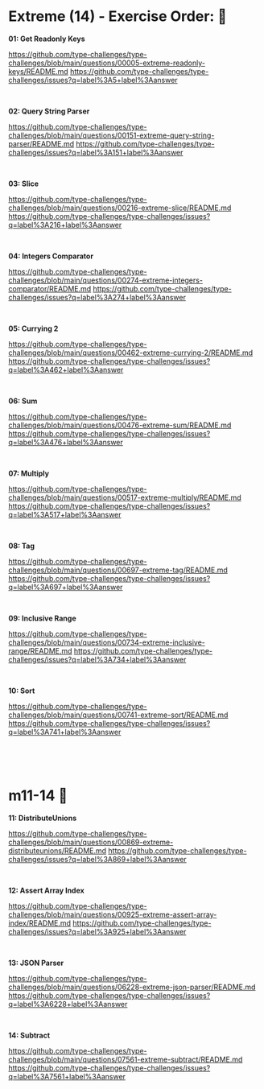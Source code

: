 # Extreme (14) - Exercise Order: 📜

**01: Get Readonly Keys**

https://github.com/type-challenges/type-challenges/blob/main/questions/00005-extreme-readonly-keys/README.md
https://github.com/type-challenges/type-challenges/issues?q=label%3A5+label%3Aanswer

&nbsp;

**02: Query String Parser**

https://github.com/type-challenges/type-challenges/blob/main/questions/00151-extreme-query-string-parser/README.md
https://github.com/type-challenges/type-challenges/issues?q=label%3A151+label%3Aanswer

&nbsp;

**03: Slice**

https://github.com/type-challenges/type-challenges/blob/main/questions/00216-extreme-slice/README.md
https://github.com/type-challenges/type-challenges/issues?q=label%3A216+label%3Aanswer

&nbsp;

**04: Integers Comparator**

https://github.com/type-challenges/type-challenges/blob/main/questions/00274-extreme-integers-comparator/README.md
https://github.com/type-challenges/type-challenges/issues?q=label%3A274+label%3Aanswer

&nbsp;

**05: Currying 2**

https://github.com/type-challenges/type-challenges/blob/main/questions/00462-extreme-currying-2/README.md
https://github.com/type-challenges/type-challenges/issues?q=label%3A462+label%3Aanswer

&nbsp;

**06: Sum**

https://github.com/type-challenges/type-challenges/blob/main/questions/00476-extreme-sum/README.md
https://github.com/type-challenges/type-challenges/issues?q=label%3A476+label%3Aanswer

&nbsp;

**07: Multiply**

https://github.com/type-challenges/type-challenges/blob/main/questions/00517-extreme-multiply/README.md
https://github.com/type-challenges/type-challenges/issues?q=label%3A517+label%3Aanswer

&nbsp;

**08: Tag**

https://github.com/type-challenges/type-challenges/blob/main/questions/00697-extreme-tag/README.md
https://github.com/type-challenges/type-challenges/issues?q=label%3A697+label%3Aanswer

&nbsp;

**09: Inclusive Range**

https://github.com/type-challenges/type-challenges/blob/main/questions/00734-extreme-inclusive-range/README.md
https://github.com/type-challenges/type-challenges/issues?q=label%3A734+label%3Aanswer

&nbsp;

**10: Sort**

https://github.com/type-challenges/type-challenges/blob/main/questions/00741-extreme-sort/README.md
https://github.com/type-challenges/type-challenges/issues?q=label%3A741+label%3Aanswer

&nbsp;

&nbsp;

# m11-14 🔱

**11: DistributeUnions**

https://github.com/type-challenges/type-challenges/blob/main/questions/00869-extreme-distributeunions/README.md
https://github.com/type-challenges/type-challenges/issues?q=label%3A869+label%3Aanswer

&nbsp;

**12: Assert Array Index**

https://github.com/type-challenges/type-challenges/blob/main/questions/00925-extreme-assert-array-index/README.md
https://github.com/type-challenges/type-challenges/issues?q=label%3A925+label%3Aanswer

&nbsp;

**13: JSON Parser**

https://github.com/type-challenges/type-challenges/blob/main/questions/06228-extreme-json-parser/README.md
https://github.com/type-challenges/type-challenges/issues?q=label%3A6228+label%3Aanswer

&nbsp;

**14: Subtract**

https://github.com/type-challenges/type-challenges/blob/main/questions/07561-extreme-subtract/README.md
https://github.com/type-challenges/type-challenges/issues?q=label%3A7561+label%3Aanswer